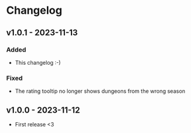 # Changelog

## v1.0.1 - 2023-11-13

### Added

- This changelog :-)

### Fixed

- The rating tooltip no longer shows dungeons from the wrong season

## v1.0.0 - 2023-11-12

- First release <3
